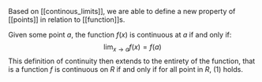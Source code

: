 Based on [[continous_limits]], we are able to define a new property of [[points]] in relation to [[function]]s.

Given some point $a$, the function $f(x)$ is continuous at $a$ if and only if:
$$
\lim_{ x \to a } f(x) = f(a) \tag{1}
$$
This definition of continuity then extends to the entirety of the function, that is a function $f$ is continuous on $R$ if and only if for all point in $R$, $(1)$ holds.
